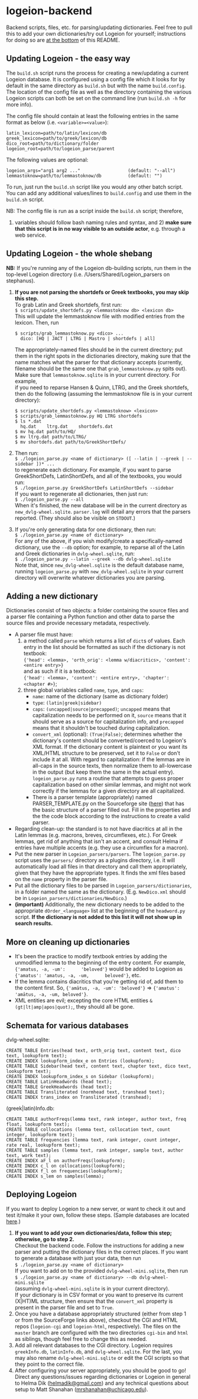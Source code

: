 logeion-backend
===============

Backend scripts, files, etc. for parsing/updating dictionaries. Feel free to pull this to
add your own dictionaries/try out Logeion for yourself; instructions for doing so are
<a href="#deploying-logeion">at the bottom</a> of this README.


Updating Logeion - the easy way
------------------------------

The `build.sh` script runs the process for creating a new/updating a current Logeion database.
It is configured using a config file which it looks for by default in the same directory as
`build.sh` but with the name `build.config`. The location of the config file as well as the
directory containing the various Logeion scripts can both be set on the command line (run
`build.sh -h` for more info).

The config file should contain at least the following entries in the same format as below
(i.e. `<variable>=<value>`):

    latin_lexicon=path/to/latin/lexicon/db
    greek_lexicon=path/to/greek/lexicon/db
    dico_root=path/to/dictionary/folder
    logeion_root=path/to/logeion_parse/parent

The following values are optional:

    logeion_args="arg1 arg2 ..."                  (default: "--all")
    lemmastoknow=path/to/lemmastoknow/db          (default: "")

To run, just run the `build.sh` script like you would any other batch script.
You can add any additional values/lines to `build.config` and use them in the `build.sh` script.

NB: The config file is run as a script inside the `build.sh` script; therefore,
1) variables should follow bash naming rules and syntax, and 2) **make sure that this script
is in no way visible to an outside actor**, e.g. through a web service.


Updating Logeion - the whole shebang
----------------------------

**NB:** If you're running any of the Logeion db-building scripts, run them in the top-level
Logeion directory (i.e. /Users/Shared/Logeion_parsers on stephanus).

1.  **If you are not parsing the shortdefs or Greek textbooks, you may skip this step.**  
    To grab Latin and Greek shortdefs, first run:  
        `$ scripts/update_shortdefs.py <lemmastoknow db> <lexicon db>`  
    This will update the lemmastoknow file with modified entries from the lexicon. Then, run  

        $ scripts/grab_lemmastoknow.py <dico> ...
          dico: [HQ | JACT | LTRG | Mastro | shortdefs | all]  

    The appropriately-named files should be in the current directory; put them in the right
    spots in the dictionaries directory, making sure that the name matches what the parser
    for that dictionary accepts (currently, filename should be the same one that `grab_lemmastoknow.py`
    spits out). Make sure that `lemmastoknow.sqlite` is in your current directory. For example,  
    if you need to reparse Hansen & Quinn, LTRG, and the Greek shortdefs, then do the following
    (assuming the lemmastoknow file is in your current directory):  
    
        $ scripts/update_shortdefs.py <lemmastoknow> <lexicon>
        $ scripts/grab_lemmastoknow.py HQ LTRG shortdefs
        $ ls *.dat
          hq.dat    ltrg.dat    shortdefs.dat
        $ mv hq.dat path/to/HQ/
        $ mv ltrg.dat path/to/LTRG/
        $ mv shortdefs.dat path/to/GreekShortDefs/
    
2.  Then run:  
        `$ ./logeion_parse.py <name of dictionary> ([ --latin | --greek | --sidebar ])* ...`  
    to regenerate each dictionary. For example, if you want to parse GreekShortDefs, LatinShortDefs,
    and all of the textbooks, you would run:  
        `$ ./logeion_parse.py GreekShortDefs LatinShortDefs --sidebar`  
    If you want to regenerate all dictionaries, then just run:  
        `$ ./logeion_parse.py --all`  
    When it's finished, the new database will be in the current directory as `new_dvlg-wheel.sqlite`.
    `parser.log` will detail any errors that the parsers reported. (They should also be visible on `STDOUT`.)
3.  If you're only generating data for one dictionary, then run:  
        `$ ./logeion_parse.py <name of dictionary>`  
    For any of the above, if you wish modify/create a specifically-named dictionary, use the
    `--db` option; for example, to reparse all of the Latin and Greek dictionaries in `dvlg-wheel.sqlite`,
    run:  
        `$ ./logeion_parse.py --latin --greek --db dvlg-wheel.sqlite`  
    Note that, since `new_dvlg-wheel.sqlite` is the default database name, running `logeion_parse.py` with
    `new_dvlg-wheel.sqlite` in your current directory will overwrite whatever dictionaries you are parsing.


Adding a new dictionary
-----------------------

Dictionaries consist of two objects: a folder containing the source files and a parser file containing a
Python function and other data to parse the source files and provide necessary metadata, respectively.

*   A parser file must have:  
    1.  a method called `parse` which returns a list of `dict`s of values. Each entry in the list should
        be formatted as such if the dictionary is not textbook:  
            `{'head': <lemma>, 'orth_orig': <lemma w/diacritics>, 'content': <entire entry>}`  
        and as such if it is a textbook:  
            `{'head': <lemma>, 'content': <entire entry>, 'chapter': <chapter #>}`;
    2.  three global variables called `name`, `type`, and `caps`:
        *   `name`: name of the dictionary (same as dictionary folder)
        *   `type`: `(latin|greek|sidebar)`
        *   `caps`: `(uncapped|source|precapped)`; `uncapped` means that capitalization needs to
            be performed on it, `source` means that it should serve as a source for capitalization info,
            and `precapped` means that it shouldn't be touched during capitalization.
        *   `convert_xml` (optional): `(True|False)`; determines whether the dictionary's content
            should be converted/coerced to Logeion's XML format. If the dictionary content is plaintext
            or you want its XML/HTML structure to be preserved, set it to `False` or don't include it
            at all.
    With regard to capitalization: if the lemmas are in all-caps in the source texts, then normalize
    them to all-lowercase in the output (but keep them the same in the actual entry). `logeion_parse.py`
    runs a routine that attempts to guess proper capitalization based on other similar lemmas, and might
    not work correctly if the lemmas for a given directory are all capitalized.
        - There is a parser template (appropriately) named PARSER_TEMPLATE.py on the Sourceforge site
          (<a href="http://sourceforge.net/projects/logeion/files/?source=navbar">here</a>) that has the
          basic structure of a parser filled out. Fill in the properties and the the code block according
          to the instructions to create a valid parser.
*   Regarding clean-up: the standard is to not have diacritics at all in the Latin
    lemmas (e.g. macrons, breves, circumflexes, etc.).  For Greek lemmas, get rid of
    anything that isn't an accent, and consult Helma if entries have multiple accents
    (e.g. they use a circumflex for a macron).
*   Put the new parser in `Logeion_parsers/parsers`. The `logeion_parse.py` script uses the
    `parsers/` directory as a plugins directory, i.e. it will automatically load all files in
    that directory and call them appropriately, given that they have the appropriate types.
    It finds the xml files based on the `name` property in the parser file.
*   Put all the dictionary files to be parsed in `Logeion_parsers/dictionaries`, in a folder
    named the same as the dictionary. (E.g. `NewDico.xml` should be in `Logeion_parsers/dictionaries/NewDico`.)
*   **(important)** Additionally, the new dictionary needs to be added to the appropriate `dOrder_<language>`
    list at the beginning of the `headword.py` script. **If the dictionary is not added to this list it will
    not show up in search results.**
   

More on cleaning up dictionaries
-------------------------
*   It's been the practice to modify textbook entries by adding the unmodified lemma to
    the beginning of the entry content.  For example, `{'amatus, -a, -um':      'beloved'}`
    would be added to Logeion as `{'amatus': 'amatus, -a, -um,      beloved'}`, etc.
*   If the lemma contains diacritics that you're getting rid of, add them to the content
    first.  So, `{'amātus, -a, -um': 'beloved'}` => `{'amatus': 'amātus, -a, -um, beloved'}`.
*   XML entities are evil; excepting the core HTML entities `&(gt|lt|amp|apos|quot);`, they should
    all be gone.


Schemata for various databases
------------------------------
dvlg-wheel.sqlite:  

    CREATE TABLE Entries(head text, orth_orig text, content text, dico text, lookupform text);
    CREATE INDEX lookupform_index_e on Entries (lookupform);
    CREATE TABLE Sidebar(head text, content text, chapter text, dico text, lookupform text);
    CREATE INDEX lookupform_index_s on Sidebar (lookupform);
    CREATE TABLE LatinHeadwords (head text);
    CREATE TABLE GreekHeadwords (head text);
    CREATE TABLE Transliterated (normhead text, transhead text);
    CREATE INDEX trans_index on Transliterated (transhead);

(greek|latin)Info.db:

    CREATE TABLE authorFreqs(lemma text, rank integer, author text, freq float, lookupform text);
    CREATE TABLE collocations (lemma text, collocation text, count integer, lookupform text);
    CREATE TABLE frequencies (lemma text, rank integer, count integer, rate real, lookupform text);
    CREATE TABLE samples (lemma text, rank integer, sample text, author text, work text);
    CREATE INDEX aF_l on authorFreqs(lookupform);
    CREATE INDEX c_l on collocations(lookupform);
    CREATE INDEX f_l on frequencies(lookupform);
    CREATE INDEX s_lem on samples(lemma);


Deploying Logeion
-----------------

If you want to deploy Logeion to a new server, or want to check it out and test it/make it your own,
follow these steps. (Sample databases are located
<a href="https://sourceforge.net/p/logeion/files/?source=navbar">here</a>.)

1.  **If you want to add your own dictionaries/data, follow this step; otherwise, go to step 2.**  
    Checkout the backend code. Follow the instructions for adding a new parser and putting the
    dictionary files in the correct places. If you want to generate a database with just your
    data, then run  
        `$ ./logeion_parse.py <name of dictionary>`  
    If you want to add on to the provided `dvlg-wheel-mini.sqlite`, then run  
        `$ ./logeion_parse.py <name of dictionary> --db dvlg-wheel-mini.sqlite`  
    (assuming `dvlg-wheel-mini.sqlite` is in your current directory).  
    If your dictionary is in CSV format or you want to preserve its current (X|HT)ML structure, then
    ensure that the `convert_xml` property is present in the parser file and set to `True`.
2.  Once you have a database appropriately structured (either from step 1 or from the SourceForge links
    above), checkout the CGI and HTML repos (`logeion-cgi` and `logeion-html`, respectively). The files
    on the `master` branch are configured with the two directories `cgi-bin` and `html` as siblings, though feel
    free to change this as needed.
3.  Add all relevant databases to the CGI directory. Logeion requires `greekInfo.db`, `latinInfo.db`, and
    `dvlg-wheel.sqlite`. For the last, you may also rename `dvlg-wheel-mini.sqlite` or edit
    the CGI scripts so that they point to the correct file.
4.  After configuring your server appropriately, you should be good to go! Direct any questions/issues regarding
    dictionaries or Logeion in general to Helma Dik (helmadik@gmail.com) and any technical
    questions about setup to Matt Shanahan (mrshanahan@uchicago.edu).
